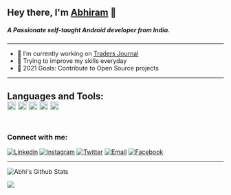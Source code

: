 ## Hey there, I'm [Abhiram][website] 👋
##### A Passionate self-taught Android developer from India.
---
- 🔭 I’m currently working on [Traders Journal](https://github.com/abhi123vj/Bull-Run)
- 🌱 Trying to improve my skills everyday
- 🥅 2021 Goals: Contribute  to Open Source projects

---

**Languages and Tools:**  
<code><img  height="20" src="https://i.ibb.co/8sQv62v/355-3557482-flutter-logo-png-transparent-png.png"></code>
<code><img height="20" src="https://sdtimes.com/wp-content/uploads/2021/05/Untitled-10.png"></code>
<code><img height="20" src="https://upload.wikimedia.org/wikipedia/commons/thumb/9/9a/Visual_Studio_Code_1.35_icon.svg/1024px-Visual_Studio_Code_1.35_icon.svg.png"></code>
<code><img height="20" src="https://upload.wikimedia.org/wikipedia/commons/thumb/c/c3/Python-logo-notext.svg/768px-Python-logo-notext.svg.png"></code>
<code><img height="20" src="https://upload.wikimedia.org/wikipedia/commons/thumb/1/18/ISO_C%2B%2B_Logo.svg/1200px-ISO_C%2B%2B_Logo.svg.png"></code>    
​
---

### Connect with me:

[![Linkedin](https://img.shields.io/badge/LinkedIn-blue.svg?style=for-the-badge&logo=linkedin)][linkedin]
[![Instagram](https://img.shields.io/badge/Instagram-gray.svg?style=for-the-badge&logo=instagram)][instagram]
[![Twitter](https://img.shields.io/badge/Twitter-skyblue.svg?style=for-the-badge&logo=twitter)][twitter]
[![Email](https://img.shields.io/badge/Email-gray?style=for-the-badge&logo=google-chat)](mailto:vipul@hexoncode.com)
[![Facebook](https://img.shields.io/badge/Website-skyblue?style=for-the-badge&logo=google-chrome)][website]
<br />

---

![Abhi's Github Stats](https://github-readme-stats.vercel.app/api?username=abhi123vj&show_icons=true&hide_border=true&count_private=true&theme=radical)

<a href="https://github.com/abhi123vj/UCEK_Book">
  <img align="center" src="https://github-readme-stats.vercel.app/api/pin/?username=abhi123vj&repo=UCEK_Book&hide_border=true&theme=radical" />
</a>



[website]: https://abh16am.web.app/
[twitter]: https://twitter.com/4bhiram
[instagram]: https://www.instagram.com/4bhi6am
[linkedin]: https://www.linkedin.com/in/abhiram-s-01479616a
[facebook]: https://www.facebook.com/profile.php?id=100004170678708
[xda]: https://forum.xda-developers.com/member.php?u=6546022